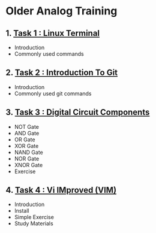 # Older Analog Training
## 1. [Task 1 : Linux Terminal](older_analog_training/chapter_00001.md)
  - Introduction
  - Commonly used commands
## 2. [Task 2 : Introduction To Git](older_analog_training/chapter_00002.md)
  - Introduction
  - Commonly used git commands
## 3. [Task 3 : Digital Circuit Components](older_analog_training/chapter_00003.md)
  - NOT Gate
  - AND Gate
  - OR Gate
  - XOR Gate
  - NAND Gate
  - NOR Gate
  - XNOR Gate
  - Exercise
## 4. [Task 4 : Vi IMproved (VIM)](older_analog_training/chapter_00004.md)
  - Introduction
  - Install
  - Simple Exercise
  - Study Materials

